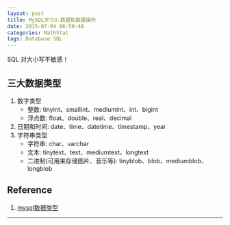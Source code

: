 ```yaml
---
layout: post
title: MySQL学习3-数据和数据操作
date: 2015-07-04 06:59:48
categories: MathStat
tags: Database SQL
---
```


SQL 对大小写不敏感！

## 三大数据类型

1. 数字类型
	- 整数: tinyint、smallint、mediumint、int、bigint
	- 浮点数: float、double、real、decimal
2. 日期和时间: date、time、datetime、timestamp、year
3. 字符串类型
	- 字符串: char、varchar
	- 文本: tinytext、text、mediumtext、longtext
	- 二进制(可用来存储图片、音乐等): tinyblob、blob、mediumblob、longblob



## 

## Reference

1. [mysql数据类型](http://www.cnblogs.com/zbseoag/archive/2013/03/19/2970004.html)

---
